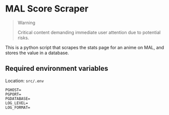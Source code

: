 # MAL Score Scraper

> Warning
> 
> Critical content demanding immediate user attention due to potential risks.

This is a python script that scrapes the stats page for an anime on MAL, and stores the value in a database.

## Required environment variables

Location: `src/.env`

```
PGHOST=
PGPORT=
PGDATABASE=
LOG_LEVEL=
LOG_FORMAT=
```
